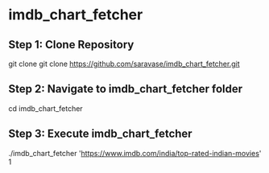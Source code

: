 # imdb_chart_fetcher

## Step 1: Clone Repository
  git clone git clone https://github.com/saravase/imdb_chart_fetcher.git

## Step 2: Navigate to imdb_chart_fetcher folder
  cd imdb_chart_fetcher
  
## Step 3: Execute imdb_chart_fetcher
  ./imdb_chart_fetcher 'https://www.imdb.com/india/top-rated-indian-movies' 1
  
